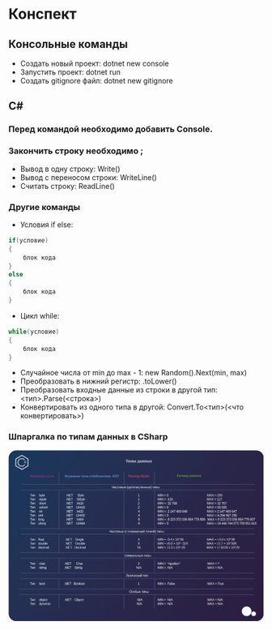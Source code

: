# Конспект
## Консольные команды
- Создать новый проект: dotnet new console
- Запустить проект: dotnet run
- Создать gitignore файл: dotnet new gitignore

## С#
### Перед командой необходимо добавить Console.
### Закончить строку необходимо ;
- Вывод в одну строку: Write()
- Вывод с переносом строки: WriteLine()
- Считать строку: ReadLine()

### Другие команды
- Условия if else:  
```csharp
if(условие)
{
    блок кода
}
else
{
    блок кода
}
```
- Цикл while:
```csharp
while(условие)
{
    блок кода
}
```
- Случайное числа от min до max - 1: new Random().Next(min, max)
- Преобразовать в нижний регистр: .toLower()
- Преобразовать входные данные из строки в другой тип: <тип>.Parse(<строка>)
- Конвертировать из одного типа в другой: Convert.To<тип>(<что конвертировать>)



### Шпаргалка по типам данных в CSharp
![Data types](./DataTypes.png)